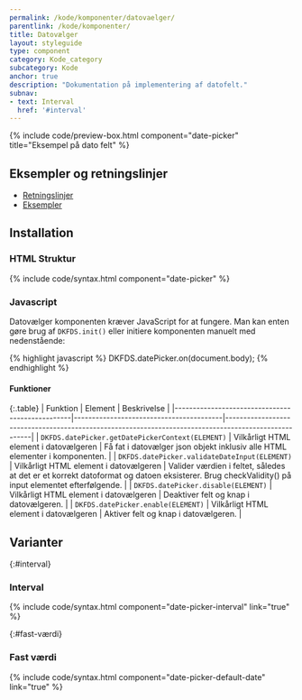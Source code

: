 ```yaml
---
permalink: /kode/komponenter/datovaelger/
parentlink: /kode/komponenter/
title: Datovælger
layout: styleguide
type: component
category: Kode_category
subcategory: Kode
anchor: true
description: "Dokumentation på implementering af datofelt."
subnav:
- text: Interval
  href: '#interval'
---
```


{% include code/preview-box.html component="date-picker" title="Eksempel på dato felt" %}

## Eksempler og retningslinjer
<ul class="nobullet-list">
    <li><a href="/komponenter/datovaelger/#retningslinjer">Retningslinjer</a></li>
    <li><a href="/komponenter/datovaelger/">Eksempler</a></li>
</ul>

## Installation

### HTML Struktur

{% include code/syntax.html component="date-picker" %}

### Javascript
Datovælger komponenten kræver JavaScript for at fungere. Man kan enten gøre brug af `DKFDS.init()` eller initiere komponenten manuelt med nedenstående:

{% highlight javascript %}
DKFDS.datePicker.on(document.body);
{% endhighlight %}

#### Funktioner

{:.table}
| Funktion                                        | Element                                 | Beskrivelse                                                                                          |
|-------------------------------------------------|-----------------------------------------|------------------------------------------------------------------------------------------------------|
| <code>DKFDS.datePicker.getDatePickerContext(ELEMENT)</code>  | Vilkårligt HTML element i datovælgeren  | Få fat i datovælger json objekt inklusiv alle HTML elementer i komponenten.             |
| <code>DKFDS.datePicker.validateDateInput(ELEMENT)</code>     | Vilkårligt HTML element i datovælgeren  | Valider værdien i feltet, således at det er et korrekt datoformat og datoen eksisterer. Brug checkValidity() på input elementet efterfølgende. |
| <code>DKFDS.datePicker.disable(ELEMENT)</code>               | Vilkårligt HTML element i datovælgeren  | Deaktiver felt og knap i datovælgeren.                                                                |
| <code>DKFDS.datePicker.enable(ELEMENT)</code>                | Vilkårligt HTML element i datovælgeren  | Aktiver felt og knap i datovælgeren.                                                                  |

## Varianter

{:#interval}
### Interval
{% include code/syntax.html component="date-picker-interval" link="true" %}

{:#fast-værdi}
### Fast værdi
{% include code/syntax.html component="date-picker-default-date" link="true" %}
